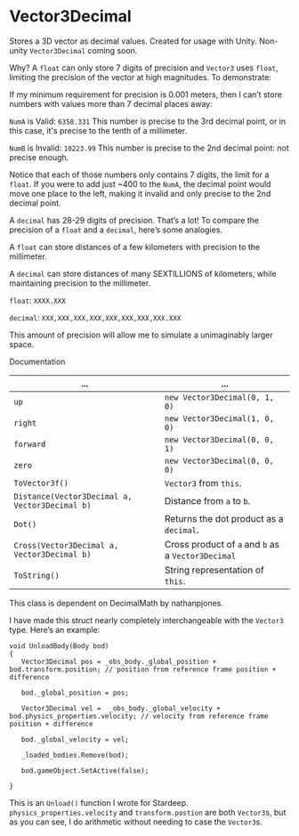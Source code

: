 # Vector3Decimal
Stores a 3D vector as decimal values. Created for usage with Unity. Non-unity `Vector3Decimal` coming soon.

Why?
A `float` can only store 7 digits of precision and `Vector3` uses `float`, limiting the precision of the vector at high magnitudes. To demonstrate:

If my minimum requirement for precision is 0.001 meters, then I can’t store numbers with values more than 7 decimal places away:

`NumA` is Valid: `6358.331` This number is precise to the 3rd decimal point, or in this case, it's precise to the tenth of a millimeter.

`NumB` is Invalid: `10223.99` This number is precise to the 2nd decimal point: not precise enough.

Notice that each of those numbers only contains 7 digits, the limit for a `float`. If you were to add just ~400 to the `NumA`, the decimal point would move one place to the left, making it invalid and only precise to the 2nd decimal point.

A `decimal` has 28-29 digits of precision. That’s a lot! To compare the precision of a `float` and a `decimal`, here’s some analogies.

A `float` can store distances of a few kilometers with precision to the millimeter.

A `decimal` can store distances of many SEXTILLIONS of kilometers, while maintaining precision to the millimeter.

`float`: `XXXX.XXX`

`decimal`: `XXX,XXX,XXX,XXX,XXX,XXX,XXX,XXX.XXX`

This amount of precision will allow me to simulate a unimaginably larger space.

Documentation



| ...                                               | ...                                                |
| ------------------------------------------------- | -------------------------------------------------- |
| `up`                                              | `new Vector3Decimal(0, 1, 0)`                      |
| `right`                                           | `new Vector3Decimal(1, 0, 0)`                      |
| `forward`                                         | `new Vector3Decimal(0, 0, 1)`                      |
| `zero`                                            | `new Vector3Decimal(0, 0, 0)`                      |
| `ToVector3f()`                                    | `Vector3` from `this`.                             |
| `Distance(Vector3Decimal a, Vector3Decimal b)`    | Distance from `a` to `b`.                          |
| `Dot()`                                           | Returns the dot product as a `decimal`.            |
| `Cross(Vector3Decimal a, Vector3Decimal b)`       | Cross product of `a` and `b` as a `Vector3Decimal` |
| `ToString()`                                      | String representation of `this`.                   |

This class is dependent on DecimalMath by nathanpjones.

I have made this struct nearly completely interchangeable with the `Vector3` type. Here’s an example:

```Beef
void UnloadBody(Body bod)
{
   Vector3Decimal pos = _obs_body._global_position + bod.transform.position; // position from reference frame position + difference
   
   bod._global_position = pos;
   
   Vector3Decimal vel =  _obs_body._global_velocity + bod.physics_properties.velocity; // velocity from reference frame position + difference
   
   bod._global_velocity = vel;
   
   _loaded_bodies.Remove(bod);
   
   bod.gameObject.SetActive(false);
   
}
```
This is an `Unload()` function I wrote for Stardeep. `physics_properties.velocity` and `transform.postion` are both `Vector3`s, but as you can see, I do arithmetic without needing to case the `Vector3`s.

